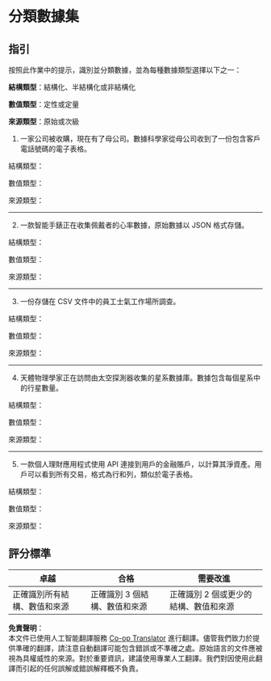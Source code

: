 <!--
CO_OP_TRANSLATOR_METADATA:
{
  "original_hash": "2e5cacb967c1e9dfd07809bfc441a0b4",
  "translation_date": "2025-08-24T12:41:55+00:00",
  "source_file": "1-Introduction/03-defining-data/assignment.md",
  "language_code": "hk"
}
-->
# 分類數據集

## 指引

按照此作業中的提示，識別並分類數據，並為每種數據類型選擇以下之一：

**結構類型**：結構化、半結構化或非結構化

**數值類型**：定性或定量

**來源類型**：原始或次級

1. 一家公司被收購，現在有了母公司。數據科學家從母公司收到了一份包含客戶電話號碼的電子表格。

結構類型：

數值類型：

來源類型：

---

2. 一款智能手錶正在收集佩戴者的心率數據，原始數據以 JSON 格式存儲。

結構類型：

數值類型：

來源類型：

---

3. 一份存儲在 CSV 文件中的員工士氣工作場所調查。

結構類型：

數值類型：

來源類型：

---

4. 天體物理學家正在訪問由太空探測器收集的星系數據庫。數據包含每個星系中的行星數量。

結構類型：

數值類型：

來源類型：

---

5. 一款個人理財應用程式使用 API 連接到用戶的金融賬戶，以計算其淨資產。用戶可以看到所有交易，格式為行和列，類似於電子表格。

結構類型：

數值類型：

來源類型：

## 評分標準

卓越 | 合格 | 需要改進
--- | --- | --- |
正確識別所有結構、數值和來源 | 正確識別 3 個結構、數值和來源 | 正確識別 2 個或更少的結構、數值和來源 |

**免責聲明**：  
本文件已使用人工智能翻譯服務 [Co-op Translator](https://github.com/Azure/co-op-translator) 進行翻譯。儘管我們致力於提供準確的翻譯，請注意自動翻譯可能包含錯誤或不準確之處。原始語言的文件應被視為具權威性的來源。對於重要資訊，建議使用專業人工翻譯。我們對因使用此翻譯而引起的任何誤解或錯誤解釋概不負責。
